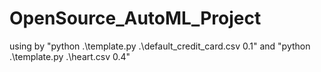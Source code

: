 # OpenSource_AutoML_Project
using by 
"python .\template.py .\default_credit_card.csv 0.1"
and
"python .\template.py .\heart.csv 0.4"
